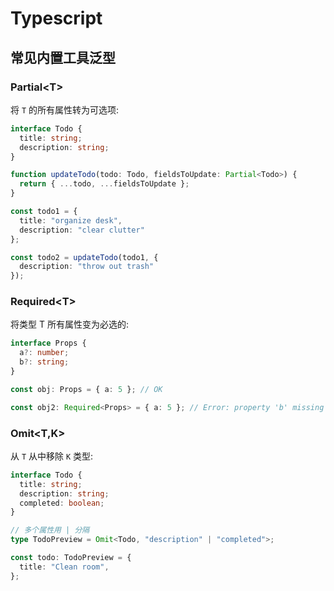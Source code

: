 # Typescript

## 常见内置工具泛型

### Partial\<T>

将 `T` 的所有属性转为可选项:

``` ts
interface Todo {
  title: string;
  description: string;
}

function updateTodo(todo: Todo, fieldsToUpdate: Partial<Todo>) {
  return { ...todo, ...fieldsToUpdate };
}

const todo1 = {
  title: "organize desk",
  description: "clear clutter"
};

const todo2 = updateTodo(todo1, {
  description: "throw out trash"
});
```

### Required\<T>

将类型 T 所有属性变为必选的:

``` ts
interface Props {
  a?: number;
  b?: string;
}

const obj: Props = { a: 5 }; // OK

const obj2: Required<Props> = { a: 5 }; // Error: property 'b' missing
```

### Omit<T,K>

从 `T` 从中移除 `K` 类型:

``` ts
interface Todo {
  title: string;
  description: string;
  completed: boolean;
}

// 多个属性用 | 分隔
type TodoPreview = Omit<Todo, "description" | "completed">;

const todo: TodoPreview = {
  title: "Clean room",
};
```

